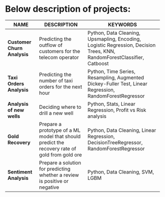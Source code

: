 # Below description of projects:

| NAME | DESCRIPTION| KEYWORDS|
| ------------- | ------------- |  ------------- |
| **Customer Churn Analysis**  | Predicting the outflow of customers for the telecom operator | Python, Data Cleaning, Upsmapling, Encoding, Logistic Regression, Decision Trees, KNN, RandomForestClassifier, Catboost|
| **Taxi Orders Analysis**  | Predicting the number of taxi orders for the next hour | Python, Time Series, Resampling, Augmented Dickey-Fuller Test, Linear Regression, RandomForestRegressor|
| **Analysis of new wells**  | Deciding where to drill a new well| Python, Stats, Linear Regression, Profit vs Risk analysis|
| **Gold Recovery**  | Prepare a prototype of a ML model that should predict the recovery rate of gold from gold ore| Python, Data Cleaning, Linear Regression, DecisionTreeRegressor, RandomForestRegressor|
| **Sentiment Analysis**  | Prepare a solution for predicting whether a review is positive or negative | Python, Data Cleaning, SVM, LGBM |
